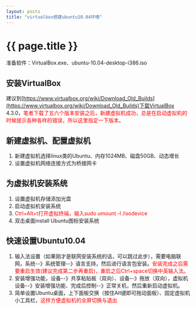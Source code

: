 ```yaml
---
layout: posts
title: "virtualbox搭建ubuntu10.04环境"
---
```

# {{ page.title }}
准备软件：VirtualBox.exe、ubuntu-10.04-desktop-i386.iso
## 安装VirtualBox
建议到[https://www.virtualbox.org/wiki/Download_Old_Builds](https://www.virtualbox.org/wiki/Download_Old_Builds)下载VirtualBox 4.3.0，<font style="color: red; font-size: 14px;">笔者下载了五六个版本安装之后，新建虚拟机成功，总是在启动虚拟机的时候提示各种各样的错误，所以这里指定一下版本。</font>
## 新建虚拟机、配置虚拟机
1. 新建虚拟机选择linux类的Ubuntu、内存1024MB、磁盘50GB、动态增长
2. 设置虚拟机网络连接方式为桥接网卡

## 为虚拟机安装系统
1. 设置虚拟机存储添加光盘
2. 启动虚拟机安装系统
3. <font style="color: red; font-size: 14px;">Ctrl+Alt+t打开虚拟终端，输入sudo umount -l /isodevice</font>
4. 双击桌面install Ubuntu图标安装系统

## 快速设置Ubuntu10.04
1. 输入法设置（如果刚才是联网安装系统的话，可以跳过此步），需要电脑联网，系统--》系统管理--》语言支持，然后进行语言包安装。<font style="color: red; font-size: 14px;">安装完成之后需要重启生效(建议完成第二步再重启)，重启之后Ctrl+space切换中英输入法。</font>
2. 安装增强功能，设备--》共享粘贴板（双向）、设备--》拖放（双向），虚拟机设备--》安装增强功能、完成后控制--》正常关机，然后重新启动虚拟机。
3. 简单设置Ubuntu桌面，上下面板交换（按住Alt键即可拖动面板）、固定虚拟机小工具栏，<font style="color: red; font-size: 14px;">这样方便虚拟机的全屏切换与退出</font>